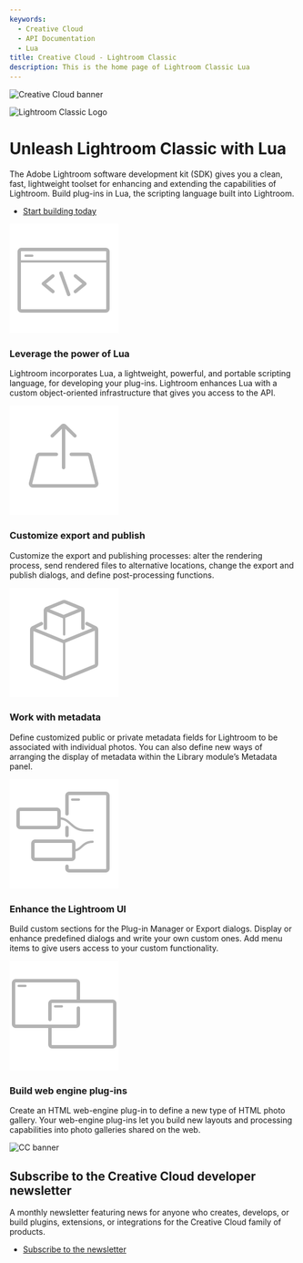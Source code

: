 ```yaml
---
keywords:
  - Creative Cloud
  - API Documentation
  - Lua
title: Creative Cloud - Lightroom Classic
description: This is the home page of Lightroom Classic Lua 
---
```


<Hero slots="image, icon, heading, text, buttons" variant="halfwidth" />

![Creative Cloud banner](https://adobe.io/shared/images/cc-hero.png)

![Lightroom Classic Logo](https://adobe.io/shared/icons/lrc_appicon_64.svg)

#  Unleash Lightroom Classic with Lua

The Adobe Lightroom software development kit (SDK) gives you a clean, fast, lightweight toolset for enhancing and extending the capabilities of Lightroom. Build plug-ins in Lua, the scripting language built into Lightroom. 

* [Start building today](https://developer.adobe.com/console/servicesandapis/lr)

<TextBlock slots="image, heading, text" width="33%" theme="dark" isCentered />

![Scripting icon](images/S_IlluScriptingAndActions_96.svg)

### Leverage the power of Lua

Lightroom incorporates Lua, a lightweight, powerful, and portable scripting language, for developing your plug-ins. Lightroom enhances Lua with a custom object-oriented infrastructure that gives you access to the API.

<TextBlock slots="image, heading, text" width="33%" theme="dark" isCentered />

![Export icon](images/S_IlluCustomizeExport_96.svg)

### Customize export and publish

Customize the export and publishing processes: alter the rendering process, send rendered files to alternative locations, change the export and publish dialogs, and define post-processing functions.

<TextBlock slots="image, heading, text" width="33%" theme="dark" isCentered />

![Metadata icon](images/S_IlluMetadata_96.svg)

### Work with metadata

Define customized public or private metadata fields for Lightroom to be associated with individual photos. You can also define new ways of arranging the display of metadata within the Library module’s Metadata panel.


<TextBlock slots="image, heading, text" width="50%" theme="dark" isCentered />

![Icon of UI Windows](images/S_IlluEnhanceUI_96.svg)

### Enhance the Lightroom UI

Build custom sections for the Plug-in Manager or Export dialogs. Display or enhance predefined dialogs and write your own custom ones. Add menu items to give users access to your custom functionality.

<TextBlock slots="image, heading, text" width="50%" theme="dark" isCentered />


![Other Apps icon](images/S_IlluIntegrateOtherApps_96.svg)

### Build web engine plug-ins

Create an HTML web-engine plug-in to define a new type of HTML photo gallery. Your web-engine plug-ins let you build new layouts and processing capabilities into photo galleries shared on the web.



<SummaryBlock slots="image, heading, text, buttons" background="rgb(9, 90, 186)" />

![CC banner](https://adobe.io/shared/images/cc-banner.png)

## Subscribe to the Creative Cloud developer newsletter 

A monthly newsletter featuring news for anyone who creates, develops, or build plugins, extensions, or integrations for the
Creative Cloud family of products.

* [Subscribe to the newsletter](https://www.adobe.com/subscription/ccdevnewsletter.html)
